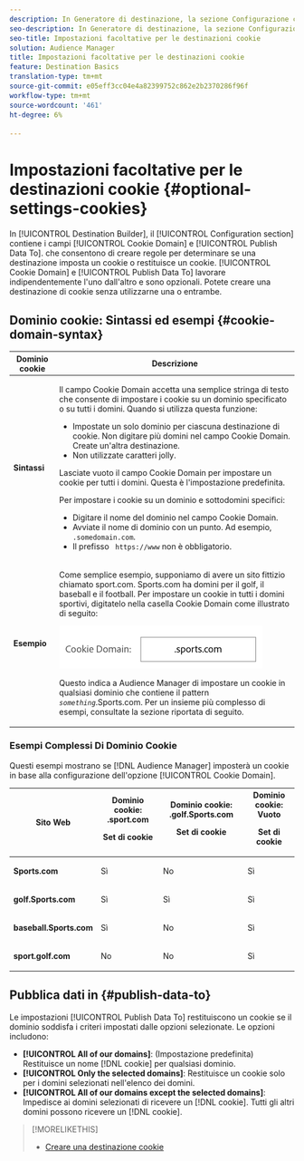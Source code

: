 ```yaml
---
description: In Generatore di destinazione, la sezione Configurazione contiene i campi Dominio cookie e Pubblica dati su. che consentono di creare regole per determinare se una destinazione imposta un cookie o restituisce un cookie. Dominio cookie e Pubblica dati Per lavorare indipendentemente l'uno dall'altro e sono facoltativi. Potete creare una destinazione di cookie senza utilizzarne una o entrambe.
seo-description: In Generatore di destinazione, la sezione Configurazione contiene i campi Dominio cookie e Pubblica dati su. che consentono di creare regole per determinare se una destinazione imposta un cookie o restituisce un cookie. Dominio cookie e Pubblica dati Per lavorare indipendentemente l'uno dall'altro e sono facoltativi. Potete creare una destinazione di cookie senza utilizzarne una o entrambe.
seo-title: Impostazioni facoltative per le destinazioni cookie
solution: Audience Manager
title: Impostazioni facoltative per le destinazioni cookie
feature: Destination Basics
translation-type: tm+mt
source-git-commit: e05eff3cc04e4a82399752c862e2b2370286f96f
workflow-type: tm+mt
source-wordcount: '461'
ht-degree: 6%

---
```



# Impostazioni facoltative per le destinazioni cookie {#optional-settings-cookies}

In [!UICONTROL Destination Builder], il [!UICONTROL Configuration section] contiene i campi [!UICONTROL Cookie Domain] e [!UICONTROL Publish Data To]. che consentono di creare regole per determinare se una destinazione imposta un cookie o restituisce un cookie. [!UICONTROL Cookie Domain] e  [!UICONTROL Publish Data To] lavorare indipendentemente l&#39;uno dall&#39;altro e sono opzionali. Potete creare una destinazione di cookie senza utilizzarne una o entrambe.

## Dominio cookie: Sintassi ed esempi {#cookie-domain-syntax}

<!-- cookie-destination-options.xml -->

<table id="table_4F4F7562AFEE49F8917AAE5712B5CCE4"> 
 <thead> 
  <tr> 
   <th colname="col1" class="entry"> Dominio cookie </th> 
   <th colname="col2" class="entry"> Descrizione </th> 
  </tr>
 </thead>
 <tbody> 
  <tr> 
   <td colname="col1"> <p><b>Sintassi</b> </p> </td> 
   <td colname="col2"> <p>Il campo <span class="wintitle"> Cookie Domain</span> accetta una semplice stringa di testo che consente di impostare i cookie su un dominio specificato o su tutti i domini. Quando si utilizza questa funzione: </p> <p> 
     <ul id="ul_473CB59F2C0C4B358201BE5C8B27D73D"> 
      <li id="li_4E7F4691C1B54415963F7D5AA1558C9A">Impostate un solo dominio per ciascuna destinazione di cookie. Non digitare più domini nel campo <span class="wintitle"> Cookie Domain</span>. Create un'altra <span class="wintitle"> destinazione</span>. </li> 
      <li id="li_AEBF5C5F3C264C5EA4A2A6063C3F377D">Non utilizzate caratteri jolly. </li> 
     </ul> </p> <p> Lasciate vuoto il campo <span class="wintitle"> Cookie Domain</span> per impostare un cookie per tutti i domini. Questa è l'impostazione predefinita. </p> <p>Per impostare i cookie su un dominio e sottodomini specifici: </p> <p> 
     <ul id="ul_F25BC0D8C40641A2A5CA338E5C258435"> 
      <li id="li_E236D8DEE4F24F9BBA36074F7049C12C">Digitare il nome del dominio nel campo <span class="wintitle"> Cookie Domain</span>. </li> 
      <li id="li_0471C198EE344DE5963A3C2F70B9E78B">Avviate il nome di dominio con un punto. Ad esempio, <code> .somedomain.com</code>. </li> 
      <li id="li_73D06F2BEF45487280C2245E1F6B8ED0">Il prefisso <code> https://www</code> non è obbligatorio. </li> 
     </ul> </p> </td> 
  </tr> 
  <tr> 
   <td colname="col1"> <p><b>Esempio</b> </p> </td> 
   <td colname="col2"> <p>Come semplice esempio, supponiamo di avere un sito fittizio chiamato sport.com. Sports.com ha domini per il golf, il baseball e il football. Per impostare un cookie in tutti i domini sportivi, digitatelo nella casella <span class="wintitle"> Cookie Domain</span> come illustrato di seguito: </p> <p> <img src="assets/sports-domain.png" id="image_8883477BB3B543648C97A441AD34C6DE" /> </p> <p>Questo indica a <span class="keyword">  Audience Manager</span> di impostare un cookie in qualsiasi dominio che contiene il pattern <code><i>something</i></code>.Sports.com. Per un insieme più complesso di esempi, consultate la sezione riportata di seguito. </p> </td> 
  </tr> 
 </tbody> 
</table>

### Esempi Complessi Di Dominio Cookie

Questi esempi mostrano se [!DNL Audience Manager] imposterà un cookie in base alla configurazione dell&#39;opzione [!UICONTROL Cookie Domain].

<table id="table_3A7B9479CDA6493FA8104D8D9841E914"> 
 <thead> 
  <tr> 
   <th colname="col1" class="entry"> Sito Web </th> 
   <th colname="col2" class="entry">Dominio cookie: .sport.com <p>Set di cookie </p> </th> 
   <th colname="col3" class="entry">Dominio cookie: .golf.Sports.com <p>Set di cookie </p> </th> 
   <th colname="col4" class="entry">Dominio cookie: Vuoto <p>Set di cookie </p> </th> 
  </tr> 
 </thead>
 <tbody> 
  <tr> 
   <td colname="col1"> <p> <b>Sports.com</b> </p> </td> 
   <td colname="col2"> Sì </td> 
   <td colname="col3"> No </td> 
   <td colname="col4"> Sì </td> 
  </tr> 
  <tr> 
   <td colname="col1"> <p> <b>golf.Sports.com</b> </p> </td> 
   <td colname="col2"> Sì </td> 
   <td colname="col3"> Sì </td> 
   <td colname="col4"> Sì </td> 
  </tr> 
  <tr> 
   <td colname="col1"> <p> <b>baseball.Sports.com</b> </p> </td> 
   <td colname="col2"> Sì </td> 
   <td colname="col3"> No </td> 
   <td colname="col4"> Sì </td> 
  </tr> 
  <tr> 
   <td colname="col1"> <p> <b>sport.golf.com</b> </p> </td> 
   <td colname="col2"> No </td> 
   <td colname="col3"> No </td> 
   <td colname="col4"> Sì </td> 
  </tr> 
 </tbody> 
</table>

## Pubblica dati in {#publish-data-to}

Le impostazioni [!UICONTROL Publish Data To] restituiscono un cookie se il dominio soddisfa i criteri impostati dalle opzioni selezionate. Le opzioni includono:

* **[!UICONTROL All of our domains]**: (Impostazione predefinita) Restituisce un nome  [!DNL cookie] per qualsiasi dominio.
* **[!UICONTROL Only the selected domains]**: Restituisce un cookie solo per i domini selezionati nell&#39;elenco dei domini.
* **[!UICONTROL All of our domains except the selected domains]**: Impedisce ai domini selezionati di ricevere un  [!DNL cookie]. Tutti gli altri domini possono ricevere un [!DNL cookie].

>[!MORELIKETHIS]
>
>* [Creare una destinazione cookie](../../features/destinations/create-cookie-destination.md)